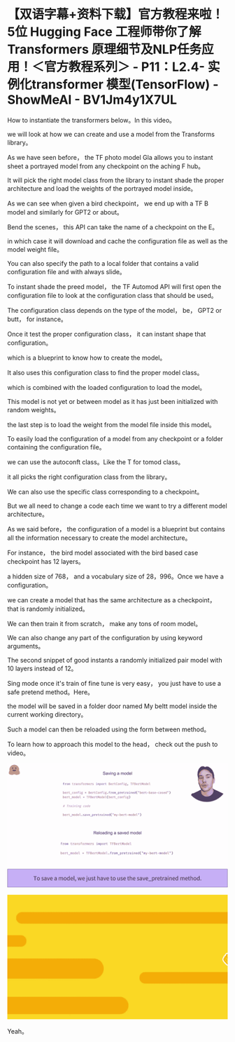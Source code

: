 # 【双语字幕+资料下载】官方教程来啦！5位 Hugging Face 工程师带你了解 Transformers 原理细节及NLP任务应用！＜官方教程系列＞ - P11：L2.4- 实例化transformer 模型(TensorFlow) - ShowMeAI - BV1Jm4y1X7UL

How to instantiate the transformers below。In this video。

 we will look at how we can create and use a model from the Transforms library。

As we have seen before， the TF photo model Gla allows you to instant sheet a portrayed model from any checkpoint on the aching F hub。

It will pick the right model class from the library to instant shade the proper architecture and load the weights of the portrayed model inside。

As we can see when given a bird checkpoint， we end up with a TF B model and similarly for GPT2 or about。

Bend the scenes， this API can take the name of a checkpoint on the E。

 in which case it will download and cache the configuration file as well as the model weight file。

You can also specify the path to a local folder that contains a valid configuration file and with always slide。

To instant shade the preed model， the TF Automod API will first open the configuration file to look at the configuration class that should be used。

The configuration class depends on the type of the model， be， GPT2 or butt， for instance。

Once it test the proper configuration class， it can instant shape that configuration。

 which is a blueprint to know how to create the model。

It also uses this configuration class to find the proper model class。

 which is combined with the loaded configuration to load the model。

This model is not yet or between model as it has just been initialized with random weights。

 the last step is to load the weight from the model file inside this model。

To easily load the configuration of a model from any checkpoint or a folder containing the configuration file。

 we can use the autoconft class。Like the T for tomod class。

 it all picks the right configuration class from the library。

We can also use the specific class corresponding to a checkpoint。

But we all need to change a code each time we want to try a different model architecture。

As we said before， the configuration of a model is a blueprint but contains all the information necessary to create the model architecture。

For instance， the bird model associated with the bird based case checkpoint has 12 layers。

 a hidden size of 768， and a vocabulary size of 28，996。Once we have a configuration。

 we can create a model that has the same architecture as a checkpoint， that is randomly initialized。

We can then train it from scratch， make any tons of room model。

We can also change any part of the configuration by using keyword arguments。

The second snippet of good instants a randomly initialized pair model with 10 layers instead of 12。

Sing mode once it's train of fine tune is very easy， you just have to use a safe pretend method。Here。

 the model will be saved in a folder door named My beltt model inside the current working directory。

Such a model can then be reloaded using the form between method。

To learn how to approach this model to the head， check out the push to video。



![](img/2918b334c029ecd181f96c38b1ffc1ef_1.png)

![](img/2918b334c029ecd181f96c38b1ffc1ef_2.png)

Yeah。